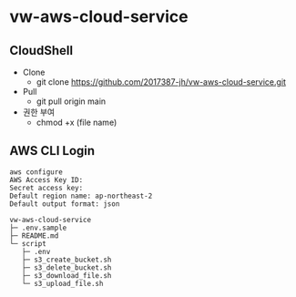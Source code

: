 # vw-aws-cloud-service

## CloudShell	
- Clone
  - git clone https://github.com/2017387-jh/vw-aws-cloud-service.git
- Pull
  - git pull origin main
- 권한 부여
  - chmod +x (file name)

## AWS CLI Login
```
aws configure
AWS Access Key ID: 
Secret access key: 
Default region name: ap-northeast-2
Default output format: json
```


```
vw-aws-cloud-service
├─ .env.sample
├─ README.md
└─ script
   ├─ .env
   ├─ s3_create_bucket.sh
   ├─ s3_delete_bucket.sh
   ├─ s3_download_file.sh
   └─ s3_upload_file.sh
```